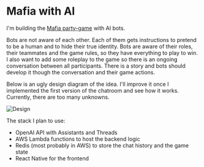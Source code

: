 # Mafia with AI

I'm building the [Mafia party-game](https://en.wikipedia.org/wiki/Mafia_(party_game)) with AI bots.

Bots are not aware of each other. Each of them gets instructions to pretend to be a human and to hide their true identity. Bots are aware of their roles, their teammates and the game rules, so they have everything to play to win.
I also want to add some roleplay to the game so there is an ongoing conversation between all participants. There is a story and bots should develop it though the conversation and their game actions. 

Below is an ugly design diagram of the idea. I'll improve it once I implemented the first version of the chatroom and see how it works. Currently, there are too many unknowns.

![Design](images/design.png)

The stack I plan to use:
- OpenAI API with Assistants and Threads
- AWS Lambda functions to host the backend logic
- Redis (most probably in AWS) to store the chat history and the game state
- React Native for the frontend